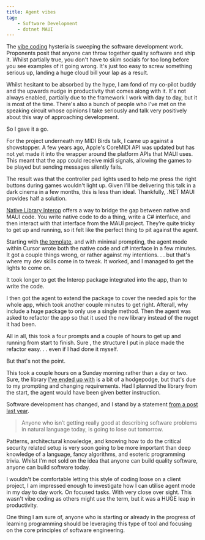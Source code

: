 ```yaml
---
title: Agent vibes
tag:
    - Software Development
    - dotnet MAUI
---
```


The [vibe coding](https://en.wikipedia.org/wiki/Vibe_coding) hysteria is sweeping the software development work. Proponents posit that anyone can throw together quality software and ship it. Whilst partially true, you don't have to skim socials for too long before you see examples of it going wrong. It's just too easy to screw something serious up, landing a huge cloud bill your lap as a result.

Whilst hesitant to be absorbed by the hype, I am fond of my co-pilot buddy and the upwards nudge in productivity that comes along with it. It's not always enabled, partially due to the framework I work with day to day, but it is most of the time. There's also a bunch of people who I've met on the speaking circuit whose opinions I take seriously and talk very positively about this way of approaching development.

So I gave it a go.

For the project underneath my MIDI Birds talk, I came up against a showstopper. A few years ago, Apple's CoreMIDI API was updated but has not yet made it into the wrapper around the platform APIs that MAUI uses. This meant that the app could receive midi signals, allowing the games to be played but sending messages silently fails.

The result was that the controller pad lights used to help me press the right buttons during games wouldn't light up. Given I'll be delivering this talk in a dark cinema in a few months, this is less than ideal. Thankfully, .NET MAUI provides half a solution.

[Native Library Interop](https://devblogs.microsoft.com/dotnet/native-library-interop-dotnet-maui/) offers a way to bridge the gap between native and MAUI code. You write native code to do a thing, write a C# interface, and then interact with that interface from the MAUI project. They’re quite tricky to get up and running, so it felt like the perfect thing to pit against the agent.

Starting with [the template](https://github.com/CommunityToolkit/Maui.NativeLibraryInterop/tree/main/template), and with minimal prompting, the agent mode within Cursor wrote both the native code and c# interface in a few minutes. It got a couple things wrong, or rather against my intentions. . . but that's where my dev skills come in to tweak. It worked, and I managed to get the lights to come on.

It took longer to get the Interop package integrated into the app, than to write the code.

I then got the agent to extend the package to cover the needed apis for the whole app, which took another couple minutes to get right. Afterall, why include a huge package to only use a single method. Then the agent was asked to refactor the app so that it used the new library instead of the nuget it had been.

All in all, this took a four prompts and a couple of hours to get up and running from start to finish. Sure , the structure I put in place made the refactor easy. . . even if I had done it myself.

But that's not the point.

This took a couple hours on a Sunday morning rather than a day or two. Sure, the library [I've ended up with](https://github.com/tonyedwardspz/MAUI-MIDI-Native-library-interop) is a bit of a hodgepodge, but that's due to my prompting and changing requirements. Had I planned the library from the start, the agent would have been given better instruction.

Software development has changed, and I stand by a statement [from a post last year](https://tonyedwardspz.co.uk/blog/cursor-editor/).

> Anyone who isn’t getting really good at describing software problems in natural language today, is going to lose out tomorrow.

Patterns, architectural knowledge, and knowing how to do the critical security related setup is very soon going to be more important than deep knowledge of a language, fancy algorithms, and esoteric programming trivia. Whilst I'm not sold on the idea that anyone can build quality software, anyone can build software today.

I wouldn't be comfortable letting this style of coding loose on a client project, I am impressed enough to investigate how I can utilise agent mode in my day to day work. On focused tasks. With very close over sight. This wasn't vibe coding as others might use the term, but it was a HUGE leap in productivity.

One thing I am sure of, anyone who is starting or already in the progress of learning programming should be leveraging this type of tool and focusing on the core principles of software engineering.
